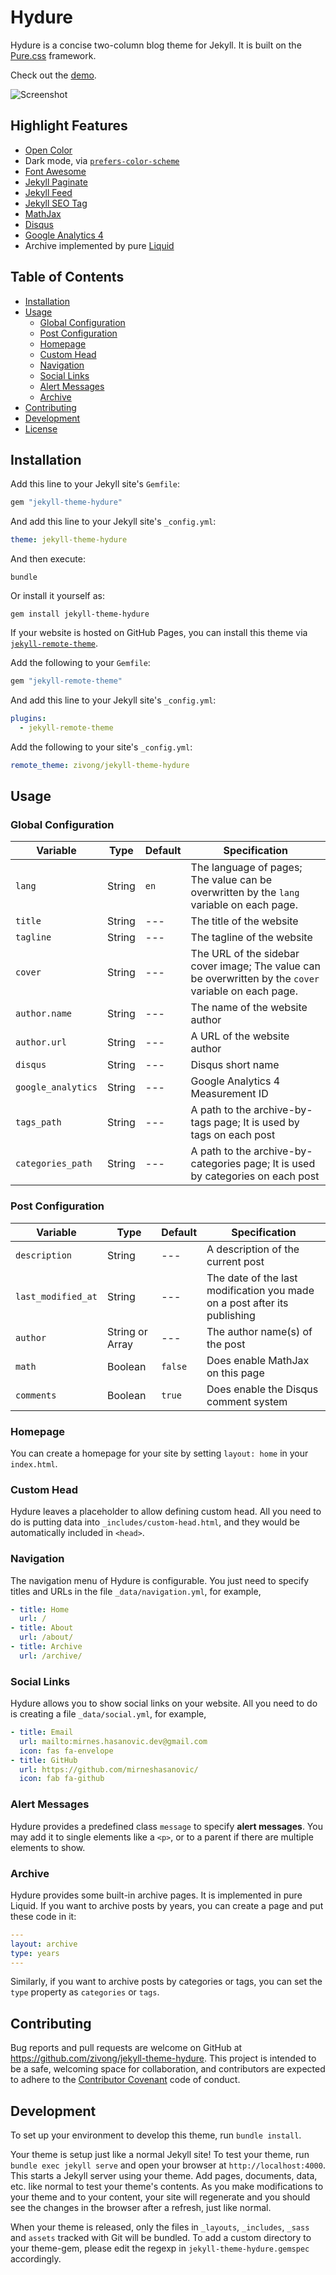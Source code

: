 # Hydure <!-- omit in toc -->

Hydure is a concise two-column blog theme for Jekyll. It is built on the [Pure.css](https://github.com/pure-css/pure) framework.

Check out the [demo](https://zivong.blog/jekyll-theme-hydure/).

![Screenshot](screenshot.png)

## Highlight Features <!-- omit in toc -->

- [Open Color](https://github.com/yeun/open-color)
- Dark mode, via [`prefers-color-scheme`](https://developer.mozilla.org/en-US/docs/Web/CSS/@media/prefers-color-scheme)
- [Font Awesome](https://fontawesome.com/)
- [Jekyll Paginate](https://github.com/jekyll/jekyll-paginate)
- [Jekyll Feed](https://github.com/jekyll/jekyll-feed/)
- [Jekyll SEO Tag](https://github.com/jekyll/jekyll-seo-tag/)
- [MathJax](https://www.mathjax.org/)
- [Disqus](https://disqus.com/)
- [Google Analytics 4](https://support.google.com/analytics/answer/10089681?hl=en)
- Archive implemented by pure [Liquid](https://shopify.github.io/liquid/)

## Table of Contents <!-- omit in toc -->

- [Installation](#installation)
- [Usage](#usage)
  - [Global Configuration](#global-configuration)
  - [Post Configuration](#post-configuration)
  - [Homepage](#homepage)
  - [Custom Head](#custom-head)
  - [Navigation](#navigation)
  - [Social Links](#social-links)
  - [Alert Messages](#alert-messages)
  - [Archive](#archive)
- [Contributing](#contributing)
- [Development](#development)
- [License](#license)

## Installation

Add this line to your Jekyll site's `Gemfile`:

```ruby
gem "jekyll-theme-hydure"
```

And add this line to your Jekyll site's `_config.yml`:

```yaml
theme: jekyll-theme-hydure
```

And then execute:

```shell
bundle
```

Or install it yourself as:

```shell
gem install jekyll-theme-hydure
```

If your website is hosted on GitHub Pages, you can install this theme via [`jekyll-remote-theme`](https://github.com/benbalter/jekyll-remote-theme).

Add the following to your `Gemfile`:

```ruby
gem "jekyll-remote-theme"
```

And add this line to your Jekyll site's `_config.yml`:

```yml
plugins:
  - jekyll-remote-theme
```

Add the following to your site's `_config.yml`:

```yml
remote_theme: zivong/jekyll-theme-hydure
```

## Usage

### Global Configuration

| Variable | Type | Default | Specification |
| -------- | ---- | ------- | ------------- |
| `lang` | String | `en` | The language of pages; The value can be overwritten by the `lang` variable on each page. |
| `title` | String | --- | The title of the website |
| `tagline` | String | --- | The tagline of the website |
| `cover` | String | --- | The URL of the sidebar cover image; The value can be overwritten by the `cover` variable on each page. |
| `author.name` | String | --- | The name of the website author |
| `author.url` | String | --- | A URL of the website author |
| `disqus` | String | --- | Disqus short name |
| `google_analytics` | String | --- | Google Analytics 4 Measurement ID |
| `tags_path` | String | --- | A path to the archive-by-tags page; It is used by tags on each post |
| `categories_path` | String | --- | A path to the archive-by-categories page; It is used by categories on each post |

### Post Configuration

| Variable | Type | Default | Specification |
| -------- | ---- | ------- | ------------- |
| `description` | String | --- | A description of the current post |
| `last_modified_at` | String | --- | The date of the last modification you made on a post after its publishing |
| `author` | String or Array | --- | The author name(s) of the post |
| `math` | Boolean | `false` | Does enable MathJax on this page |
| `comments` | Boolean | `true` | Does enable the Disqus comment system |

### Homepage

You can create a homepage for your site by setting `layout: home` in your `index.html`.

### Custom Head

Hydure leaves a placeholder to allow defining custom head. All you need to do is putting data into `_includes/custom-head.html`, and they would be automatically included in `<head>`.

### Navigation

The navigation menu of Hydure is configurable. You just need to specify titles and URLs in the file `_data/navigation.yml`, for example,

```yml
- title: Home
  url: /
- title: About
  url: /about/
- title: Archive
  url: /archive/
```

### Social Links

Hydure allows you to show social links on your website. All you need to do is creating a file `_data/social.yml`, for example,

```yml
- title: Email
  url: mailto:mirnes.hasanovic.dev@gmail.com
  icon: fas fa-envelope
- title: GitHub
  url: https://github.com/mirneshasanovic/
  icon: fab fa-github
```

### Alert Messages

Hydure provides a predefined class `message` to specify **alert messages**. You may add it to single elements like a `<p>`, or to a parent if there are multiple elements to show.

### Archive

Hydure provides some built-in archive pages. It is implemented in pure Liquid. If you want to archive posts by years, you can create a page and put these code in it:

```yml
---
layout: archive
type: years
---
```

Similarly, if you want to archive posts by categories or tags, you can set the `type` property as `categories` or `tags`.

## Contributing

Bug reports and pull requests are welcome on GitHub at https://github.com/zivong/jekyll-theme-hydure. This project is intended to be a safe, welcoming space for collaboration, and contributors are expected to adhere to the [Contributor Covenant](http://contributor-covenant.org) code of conduct.

## Development

To set up your environment to develop this theme, run `bundle install`.

Your theme is setup just like a normal Jekyll site! To test your theme, run `bundle exec jekyll serve` and open your browser at `http://localhost:4000`. This starts a Jekyll server using your theme. Add pages, documents, data, etc. like normal to test your theme's contents. As you make modifications to your theme and to your content, your site will regenerate and you should see the changes in the browser after a refresh, just like normal.

When your theme is released, only the files in `_layouts`, `_includes`, `_sass` and `assets` tracked with Git will be bundled.
To add a custom directory to your theme-gem, please edit the regexp in `jekyll-theme-hydure.gemspec` accordingly.
